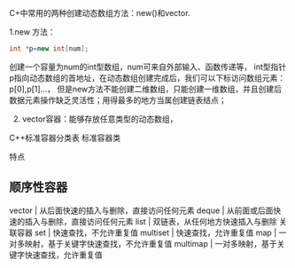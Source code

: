 C+中常用的两种创建动态数组方法：new()和vector.

1.new 方法：
```cpp
int *p=new int[num];
```
创建一个容量为num的int型数组，num可来自外部输入、函数传递等，
int型指针p指向动态数组的首地址，在动态数组创建完成后，我们可以下标访问数组元素：p[0],p[1]...，
但是new方法不能创建二维数组，只能创建一维数组，并且创建后数据元素操作缺乏灵活性；用得最多的地方当属创建链表结点；

2. vector容器：能够存放任意类型的动态数组，


C++标准容器分类表
标准容器类

特点

顺序性容器
---
vector | 从后面快速的插入与删除，直接访问任何元素
deque | 从前面或后面快速的插入与删除，直接访问任何元素
list | 双链表，从任何地方快速插入与删除
关联容器
set | 快速查找，不允许重复值
multiset | 快速查找，允许重复值
map | 一对多映射，基于关键字快速查找，不允许重复值
multimap | 一对多映射，基于关键字快速查找，允许重复值
